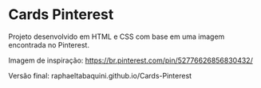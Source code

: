 # Cards Pinterest

Projeto desenvolvido em HTML e CSS com base em uma imagem encontrada no Pinterest.

Imagem de inspiração: https://br.pinterest.com/pin/52776626856830432/

Versão final: raphaeltabaquini.github.io/Cards-Pinterest

